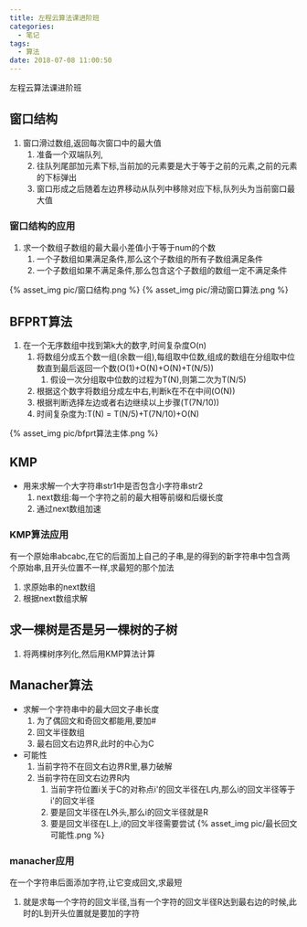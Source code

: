 ```yaml
---
title: 左程云算法课进阶班
categories:
  - 笔记
tags:
  - 算法
date: 2018-07-08 11:00:50
---
```

 左程云算法课进阶班
 <!-- more -->


## 窗口结构
1. 窗口滑过数组,返回每次窗口中的最大值
	1. 准备一个双端队列,
	2. 往队列尾部加元素下标,当前加的元素要是大于等于之前的元素,之前的元素的下标弹出
	3. 窗口形成之后随着左边界移动从队列中移除对应下标,队列头为当前窗口最大值

### 窗口结构的应用
1. 求一个数组子数组的最大最小差值小于等于num的个数
	1. 一个子数组如果满足条件,那么这个子数组的所有子数组满足条件
	2. 一个子数组如果不满足条件,那么包含这个子数组的数组一定不满足条件

{% asset_img pic/窗口结构.png %}
{% asset_img pic/滑动窗口算法.png %}

## BFPRT算法
1. 在一个无序数组中找到第k大的数字,时间复杂度O(n)
	1. 将数组分成五个数一组(余数一组),每组取中位数,组成的数组在分组取中位数直到最后返回一个数(O(1)+O(N)+O(N)+T(N/5))
		1. 假设一次分组取中位数的过程为T(N),则第二次为T(N/5)
	2. 根据这个数字将数组分成左中右,判断k在不在中间(O(N))
	3. 根据判断选择左边或者右边继续以上步骤(T(7N/10))
	4. 时间复杂度为:T(N) = T(N/5)+T(7N/10)+O(N)
	
{% asset_img pic/bfprt算法主体.png %}

## KMP
* 用来求解一个大字符串str1中是否包含小字符串str2
    1. next数组:每一个字符之前的最大相等前缀和后缀长度
    2. 通过next数组加速
        
### KMP算法应用
有一个原始串abcabc,在它的后面加上自己的子串,是的得到的新字符串中包含两个原始串,且开头位置不一样,求最短的那个加法
1. 求原始串的next数组
2. 根据next数组求解

## 求一棵树是否是另一棵树的子树
1. 将两棵树序列化,然后用KMP算法计算
    
## Manacher算法
* 求解一个字符串中的最大回文子串长度
    1. 为了偶回文和奇回文都能用,要加#
    1. 回文半径数组
    2. 最右回文右边界R,此时的中心为C
* 可能性
    1. 当前字符不在回文右边界R里,暴力破解
    2. 当前字符在回文右边界R内
        1. 当前字符位置i关于C的对称点i'的回文半径在L内,那么i的回文半径等于i'的回文半径
        2. 要是回文半径在L外头,那么i的回文半径就是R
        3. 要是回文半径在L上,i的回文半径需要尝试
{% asset_img pic/最长回文可能性.png %}

### manacher应用
在一个字符串后面添加字符,让它变成回文,求最短
1. 就是求每一个字符的回文半径,当有一个字符的回文半径R达到最右边的时候,此时的L到开头位置就是要加的字符

